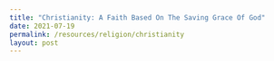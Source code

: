 ```yaml
---
title: "Christianity: A Faith Based On The Saving Grace Of God"
date: 2021-07-19
permalink: /resources/religion/christianity
layout: post
---
```

